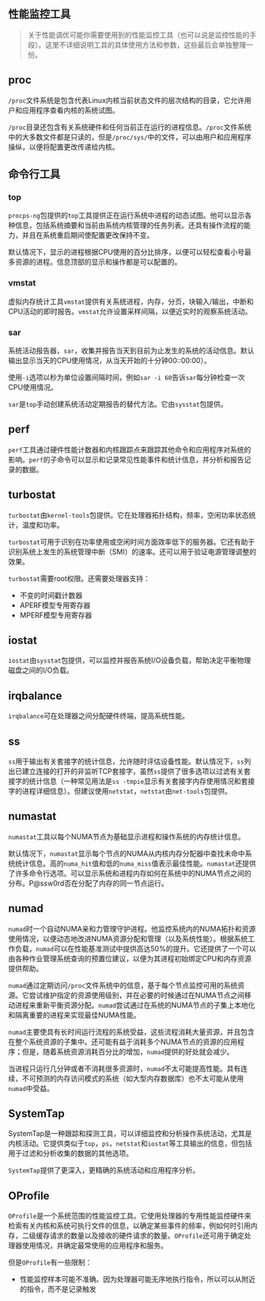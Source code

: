 ##  性能监控工具

> 关于性能调优可能你需要使用到的性能监控工具（也可以说是监控性能的手段）。这里不详细说明工具的具体使用方法和参数，这些最后会单独整理一份。

## proc

`/proc`文件系统是包含代表Linux内核当前状态文件的层次结构的目录，它允许用户和应用程序查看内核的系统试图。

`/proc`目录还包含有关系统硬件和任何当前正在运行的进程信息。`/proc`文件系统中的大多数文件都是只读的，但是`/proc/sys/`中的文件，可以由用户和应用程序操纵，以便将配置更改传递给内核。

## 命令行工具

### top

`procps-ng`包提供的`top`工具提供正在运行系统中进程的动态试图。他可以显示各种信息，包括系统摘要和当前由系统内核管理的任务列表。还具有操作流程的能力，并且在系统重启期间使配置更改保持不变。

默认情况下，显示的进程根据CPU使用的百分比排序，以便可以轻松查看小号最多资源的进程。信息顶部的显示和操作都是可以配置的。

### vmstat

虚拟内存统计工具`vmstat`提供有关系统进程，内存，分页，块输入/输出，中断和CPU活动的即时报告。`vmstat`允许设置采样间隔，以便近实时的观察系统活动。

### sar

系统活动报告器，`sar`，收集并报告当天到目前为止发生的系统的活动信息。默认输出显示当天的CPU使用情况，从当天开始的十分钟00::00:00）。

使用`-i`选项以秒为单位设置间隔时间，例如`sar -i 60`告诉`sar`每分钟检查一次CPU使用情况。

`sar`是`top`手动创建系统活动定期报告的替代方法。它由`sysstat`包提供。

## perf

`perf`工具通过硬件性能计数器和内核跟踪点来跟踪其他命令和应用程序对系统的影响。`perf`的子命令可以显示和记录常见性能事件和统计信息，并分析和报告记录的数据。

## turbostat

`turbostat`由`kernel-tools`包提供。它在处理器拓扑结构，频率，空闲功率状态统计，温度和功率。

`turbostat`可用于识别在功率使用或空闲时间方面效率低下的服务器。它还有助于识别系统上发生的系统管理中断（SMI）的速率。还可以用于验证电源管理调整的效果。

`turbostat`需要root权限。还需要处理器支持：

- 不变的时间戳计数器
- APERF模型专用寄存器
- MPERF模型专用寄存器

## iostat

`iostat`由`sysstat`包提供，可以监控并报告系统I/O设备负载，帮助决定平衡物理磁盘之间的I/O负载。

## irqbalance

`irqbalance`可在处理器之间分配硬件终端，提高系统性能。

## ss

`ss`用于输出有关套接字的统计信息，允许随时评估设备性能。默认情况下，`ss`列出已建立连接的打开的非监听TCP套接字，虽然`ss`提供了很多选项以过滤有关套接字的统计信息（一种常见用法是`ss -tmpie`显示有关套接字内存使用情况和套接字的进程详细信息）。但建议使用`netstat`，`netstat`由`net-tools`包提供。



## numastat

`numastat`工具以每个NUMA节点为基础显示进程和操作系统的内存统计信息。

默认情况下，`numastat`显示每个节点的NUMA从内核内存分配器中查找未命中系统统计信息。高的`numa_hit`值和低的`numa_miss`值表示最佳性能。`numastat`还提供了许多命令行选项。可以显示系统和进程内存如何在系统中的NUMA节点之间的分布。P@ssw0rd否在分配了内存的同一节点运行。

## numad

`numad`时一个自动NUMA亲和力管理守护进程。他监控系统内的NUMA拓扑和资源使用情况，以便动态地改进NUMA资源分配和管理（以及系统性能）。根据系统工作负载，`numad`可以在性能基准测试中提供高达50%的提升。它还提供了一个可以由各种作业管理系统查询的预置位建议，以便为其进程初始绑定CPU和内存资源提供帮助。

`numad`通过定期访问`/proc`文件系统中的信息，基于每个节点监控可用的系统资源。它尝试维护指定的资源使用级别，并在必要的时候通过在NUMA节点之间移动进程来重新平衡资源分配。`numad`尝试通过在系统的NUMA节点的子集上本地化和隔离重要的进程来实现最佳NUMA性能。

`numad`主要使具有长时间运行流程的系统受益，这些流程消耗大量资源，并且包含在整个系统资源的子集中。还可能有益于消耗多个NUMA节点的资源的应用程序；但是，随着系统资源消耗百分比的增加，`numad`提供的好处就会减少。

当进程只运行几分钟或者不消耗很多资源时，`numad`不太可能提高性能。具有连续，不可预测的内存访问模式的系统（如大型内存数据库）也不太可能从使用`numad`中受益。

## SystemTap

SystemTap是一种跟踪和探测工具，可以详细监控和分析操作系统活动，尤其是内核活动。它提供类似于`top`，`ps`，`netstat`和`iostat`等工具输出的信息，但包括用于过滤和分析收集的数据的其他选项。

`SystemTap`提供了更深入，更精确的系统活动和应用程序分析。

## OProfile

`OProfile`是一个系统范围的性能监控工具。它使用处理器的专用性能监控硬件来检索有关内核和系统可执行文件的信息，以确定某些事件的频率，例如何时引用内存，二级缓存请求的数量以及接收的硬件请求的数量。`OProfile`还可用于确定处理器使用情况，并确定最常使用的应用程序和服务。

但是`OProfile`有一些限制：

- 性能监控样本可能不准确。因为处理器可能无序地执行指令，所以可以从附近的指令，而不是记录触发
